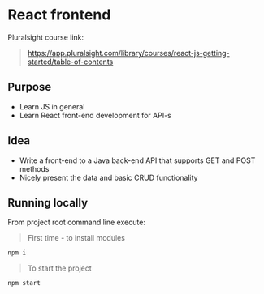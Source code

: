 # React frontend
Pluralsight course link:

>https://app.pluralsight.com/library/courses/react-js-getting-started/table-of-contents

## Purpose

  - Learn JS in general
  - Learn React front-end development for API-s

## Idea

  - Write a front-end to a Java back-end API that supports GET and POST methods
  - Nicely present the data and basic CRUD functionality

## Running locally

From project root command line execute:
>First time - to install modules
```node.js
npm i
```
>To start the project
```node.js
npm start
```
